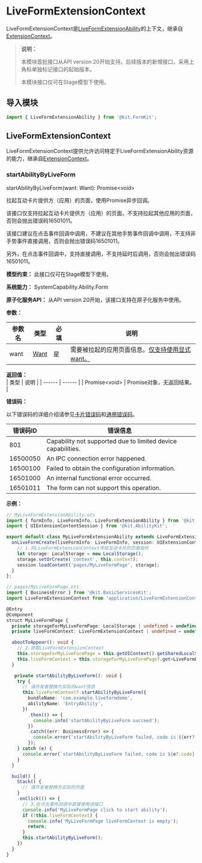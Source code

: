 # LiveFormExtensionContext

LiveFormExtensionContext是[LiveFormExtensionAbility](./js-apis-app-form-LiveFormExtensionAbility.md)的上下文，继承自[ExtensionContext](../apis-ability-kit/js-apis-inner-application-extensionContext.md)。

> **说明：**
>
> 本模块首批接口从API version 20开始支持。后续版本的新增接口，采用上角标单独标记接口的起始版本。
>
> 本模块接口仅可在Stage模型下使用。

## 导入模块
```ts
import { LiveFormExtensionAbility } from '@kit.FormKit';
```

## LiveFormExtensionContext

LiveFormExtensionContext提供允许访问特定于LiveFormExtensionAbility资源的能力，继承自[ExtensionContext](../apis-ability-kit/js-apis-inner-application-extensionContext.md)。

### startAbilityByLiveForm

startAbilityByLiveForm(want: Want): Promise&lt;void&gt;

拉起互动卡片提供方（应用）的页面，使用Promise异步回调。

该接口仅支持拉起互动卡片提供方（应用）的页面，不支持拉起其他应用的页面，否则会抛出错误码16501011。

该接口建议在点击事件回调中调用，不建议在其他手势事件回调中调用，不支持非手势事件直接调用，否则会抛出错误码16501011。

另外，在点击事件回调中，支持直接调用，不支持延时后调用，否则会抛出错误码16501011。

**模型约束：** 此接口仅可在Stage模型下使用。

**系统能力：** SystemCapability.Ability.Form

**原子化服务API：** 从API version 20开始，该接口支持在原子化服务中使用。

**参数：**

  | 参数名 | 类型    | 必填 | 说明                                   |
  | ------ | ------ | ---- | ------------------------------------- |
  | want  |  [Want](../apis-ability-kit/js-apis-app-ability-want.md)  | 是   | 需要被拉起的应用页面信息。[仅支持使用显式want。](../../../application-dev/application-models/ability-startup-with-explicit-want.md) |

**返回值：**  
  | 类型 | 说明    |
  | ------ | ------ |
  | Promise&lt;void&gt;  |  Promise对象，无返回结果。  | 

**错误码：**

以下错误码的详细介绍请参见[卡片错误码](errorcode-form.md)和[通用错误码](../errorcode-universal.md)。

| 错误码ID | 错误信息                                                     |
| -------- | ------------------------------------------------------------ |
| 801      | Capability not supported due to limited device capabilities.                 |
| 16500050 | An IPC connection error happened.                            |
| 16500100 | Failed to obtain the configuration information.                        |
| 16501000 | An internal functional error occurred.                       |
| 16501011 | The form can not support this operation.                       |

**示例：**

```ts
// MyLiveFormExtensionAbility.ets
import { formInfo, LiveFormInfo, LiveFormExtensionAbility } from '@kit.FormKit';
import { UIExtensionContentSession } from '@kit.AbilityKit';

export default class MyLiveFormExtensionAbility extends LiveFormExtensionAbility {
  onLiveFormCreate(liveFormInfo: LiveFormInfo, session: UIExtensionContentSession) {
    // 1.将LiveFormExtensionContext传给互动卡片的页面组件
    let storage: LocalStorage = new LocalStorage();
    storage.setOrCreate('context', this.context);
    session.loadContent('pages/MyLiveFormPage', storage);
  }
};
```
```ts
// pages/MyLiveFormPage.ets
import { BusinessError } from '@kit.BasicServicesKit';
import LiveFormExtensionContext from 'application/LiveFormExtensionContext';

@Entry
@Component
struct MyLiveFormPage {
  private storageForMyLiveFormPage: LocalStorage | undefined = undefined;
  private liveFormContext: LiveFormExtensionContext | undefined = undefined;

  aboutToAppear(): void {
    // 2.获取LiveFormExtensionContext
    this.storageForMyLiveFormPage = this.getUIContext().getSharedLocalStorage();
    this.liveFormContext = this.storageForMyLiveFormPage?.get<LiveFormExtensionContext>('context');
  }

   private startAbilityByLiveForm(): void {
    try {
      // 请开发者替换为实际的want信息
      this.liveFormContext?.startAbilityByLiveForm({
        bundleName: 'com.example.liveformdemo',
        abilityName: 'EntryAbility',
      })
        .then(() => {
          console.info('startAbilityByLiveForm succeed');
        })
        .catch((err: BusinessError) => {
          console.error(`startAbilityByLiveForm failed, code is ${err?.code}, message is ${err?.message}`);
        });
    } catch (e) {
      console.error(`startAbilityByLiveForm failed, code is ${e?.code}, message is ${e?.message}`);
    }
  }

  build() {
    Stack() {
      // 请开发者替换为实际的页面
    }
    .onClick(() => {
      // 3.在点击事件回调中直接使用该接口
      console.info('MyLiveFormPage click to start ability');
      if (!this.liveFormContext) {
        console.info('MyLiveFormPage liveFormContext is empty');
        return;
      }
      this.startAbilityByLiveForm();
    })
  }
}
```